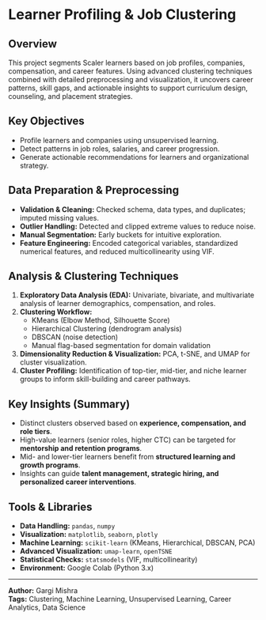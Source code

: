 # Learner Profiling & Job Clustering

## Overview
This project segments Scaler learners based on job profiles, companies, compensation, and career features. Using advanced clustering techniques combined with detailed preprocessing and visualization, it uncovers career patterns, skill gaps, and actionable insights to support curriculum design, counseling, and placement strategies.

## Key Objectives
- Profile learners and companies using unsupervised learning.
- Detect patterns in job roles, salaries, and career progression.
- Generate actionable recommendations for learners and organizational strategy.

## Data Preparation & Preprocessing
- **Validation & Cleaning:** Checked schema, data types, and duplicates; imputed missing values.
- **Outlier Handling:** Detected and clipped extreme values to reduce noise.
- **Manual Segmentation:** Early buckets for intuitive exploration.
- **Feature Engineering:** Encoded categorical variables, standardized numerical features, and reduced multicollinearity using VIF.

## Analysis & Clustering Techniques
1. **Exploratory Data Analysis (EDA):** Univariate, bivariate, and multivariate analysis of learner demographics, compensation, and roles.
2. **Clustering Workflow:**
   - KMeans (Elbow Method, Silhouette Score)
   - Hierarchical Clustering (dendrogram analysis)
   - DBSCAN (noise detection)
   - Manual flag-based segmentation for domain validation
3. **Dimensionality Reduction & Visualization:** PCA, t-SNE, and UMAP for cluster visualization.
4. **Cluster Profiling:** Identification of top-tier, mid-tier, and niche learner groups to inform skill-building and career pathways.

## Key Insights (Summary)
- Distinct clusters observed based on **experience, compensation, and role tiers**.
- High-value learners (senior roles, higher CTC) can be targeted for **mentorship and retention programs**.
- Mid- and lower-tier learners benefit from **structured learning and growth programs**.
- Insights can guide **talent management, strategic hiring, and personalized career interventions**.

## Tools & Libraries
- **Data Handling:** `pandas`, `numpy`
- **Visualization:** `matplotlib`, `seaborn`, `plotly`
- **Machine Learning:** `scikit-learn` (KMeans, Hierarchical, DBSCAN, PCA)
- **Advanced Visualization:** `umap-learn`, `openTSNE`
- **Statistical Checks:** `statsmodels` (VIF, multicollinearity)
- **Environment:** Google Colab (Python 3.x)

---

**Author:** Gargi Mishra  
**Tags:** Clustering, Machine Learning, Unsupervised Learning, Career Analytics, Data Science
